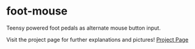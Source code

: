 # foot-mouse
Teensy powered foot pedals as alternate mouse button input.

Visit the project page for further explanations and pictures!
[Project Page](https://georgekuegler.github.io/foot-pedal-mouse-control.html)

